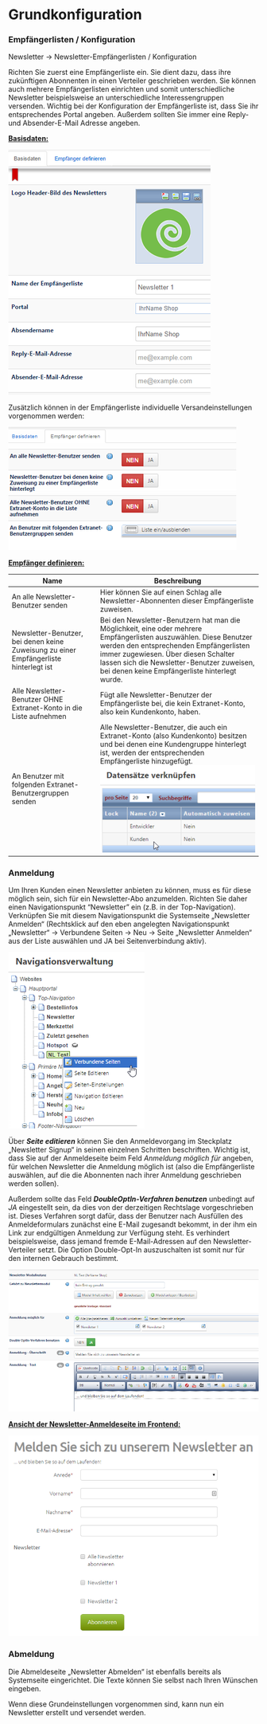 # Grundkonfiguration

### Empfängerlisten / Konfiguration

Newsletter → Newsletter-Empfängerlisten / Konfiguration

Richten Sie zuerst eine Empfängerliste ein. Sie dient dazu, dass ihre zukünftigen Abonnenten in einen Verteiler geschrieben werden. Sie können auch mehrere Empfängerlisten einrichten und somit unterschiedliche Newsletter beispielsweise an unterschiedliche Interessengruppen versenden. Wichtig bei der Konfiguration der Empfängerliste ist, dass Sie ihr entsprechendes Portal angeben. Außerdem sollten Sie immer eine Reply- und Absender-E-Mail Adresse angeben. 

**<u>Basisdaten:</u>**

![](bild57.png)

Zusätzlich können in der Empfängerliste individuelle Versandeinstellungen vorgenommen werden:

![](bild58.png)

**<u>Empfänger definieren:</u>**

| Name | Beschreibung |
| -- | -- |
| An alle Newsletter-Benutzer senden | Hier können Sie auf einen Schlag alle Newsletter-Abonnenten dieser Empfängerliste zuweisen. |
| Newsletter-Benutzer, bei denen keine Zuweisung zu einer Empfängerliste hinterlegt ist | Bei den Newsletter-Benutzern hat man die Möglichkeit, eine oder mehrere Empfängerlisten auszuwählen. Diese Benutzer werden den entsprechenden Empfängerlisten immer zugewiesen. Über diesen Schalter lassen sich die Newsletter-Benutzer zuweisen, bei denen keine Empfängerliste hinterlegt wurde. |
| Alle Newsletter-Benutzer OHNE Extranet-Konto in die Liste aufnehmen | Fügt alle Newsletter-Benutzer der Empfängerliste bei, die kein Extranet-Konto, also kein Kundenkonto, haben. |
| An Benutzer mit folgenden Extranet-Benutzergruppen senden | Alle Newsletter-Benutzer, die auch ein Extranet-Konto (also Kundenkonto) besitzen und bei denen eine Kundengruppe hinterlegt ist, werden der entsprechenden Empfängerliste hinzugefügt.![](bild59.png)|

### Anmeldung

Um Ihren Kunden einen Newsletter anbieten zu können, muss es für diese möglich sein, sich für ein Newsletter-Abo anzumelden. Richten Sie daher einen Navigationspunkt “Newsletter” ein (z.B. in der Top-Navigation). Verknüpfen Sie mit diesem Navigationspunkt die Systemseite „Newsletter Anmelden“ (Rechtsklick auf den eben angelegten Navigationspunkt „Newsletter“ → Verbundene Seiten → Neu → Seite „Newsletter Anmelden“ aus der Liste auswählen und JA bei Seitenverbindung aktiv).

![](bild60.png)

Über ***Seite editieren*** können Sie den Anmeldevorgang im Steckplatz „Newsletter Signup“ in seinen einzelnen Schritten beschriften.
Wichtig ist, dass Sie auf der Anmeldeseite beim Feld *Anmeldung möglich für* angeben, für welchen Newsletter die Anmeldung möglich ist (also die Empfängerliste auswählen, auf die die Abonnenten nach ihrer Anmeldung geschrieben werden sollen).

Außerdem sollte das Feld ***DoubleOptIn-Verfahren benutzen*** unbedingt auf *JA* eingestellt sein, da dies von der derzeitigen Rechtslage vorgeschrieben ist. Dieses Verfahren sorgt dafür, dass der Benutzer nach Ausfüllen des Anmeldeformulars zunächst eine E-Mail zugesandt bekommt, in der ihm ein Link zur endgültigen Anmeldung zur Verfügung steht. Es verhindert beispielsweise, dass jemand fremde E-Mail-Adressen auf den Newsletter-Verteiler setzt. Die Option Double-Opt-In auszuschalten ist somit nur für den internen Gebrauch bestimmt.

![](bild61.png)

**<u>Ansicht der Newsletter-Anmeldeseite im Frontend:</u>**

![](bild62.png)

### Abmeldung

Die Abmeldeseite „Newsletter Abmelden“ ist ebenfalls bereits als Systemseite eingerichtet. Die Texte können Sie selbst nach Ihren Wünschen eingeben.

Wenn diese Grundeinstellungen vorgenommen sind, kann nun ein Newsletter erstellt und versendet werden.